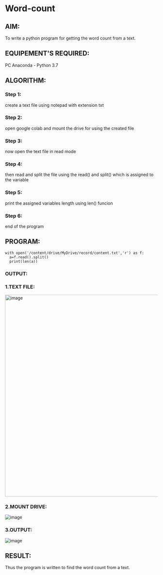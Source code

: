 # Word-count
## AIM:
To write a python program for getting the word count from a text.
## EQUIPEMENT'S REQUIRED: 
PC
Anaconda - Python 3.7
## ALGORITHM: 
### Step 1:
create a text file using notepad with extension txt
### Step 2: 
open google colab and mount the drive for using the created file 
### Step 3: 
now open the text file  in read mode
### Step 4:  
then read and split the file using the read() and split() which is assigned to the variable
### Step 5: 
print the assigned variables length using len() funcion
### Step 6: 
end of the program
## PROGRAM:
```
with open('/content/drive/MyDrive/record/content.txt','r') as f:
  a=f.read().split()
  print(len(a))
```
### OUTPUT:
### 1.TEXT FILE:
<img width="663" alt="image" src="https://github.com/Vigneshv-23/Word-count/assets/110780412/d2ff1c55-9932-4e18-bc8d-0858ca18b790">

### 2.MOUNT DRIVE:
![image](https://github.com/Vigneshv-23/Word-count/assets/110780412/6445739b-839c-46dd-809d-5eb54f424f64)

### 3.OUTPUT:
![image](https://github.com/Vigneshv-23/Word-count/assets/110780412/7feb2aca-9506-42bd-83dc-fb76e821e7cf)




## RESULT:
Thus the program is written to find the word count from a text.

